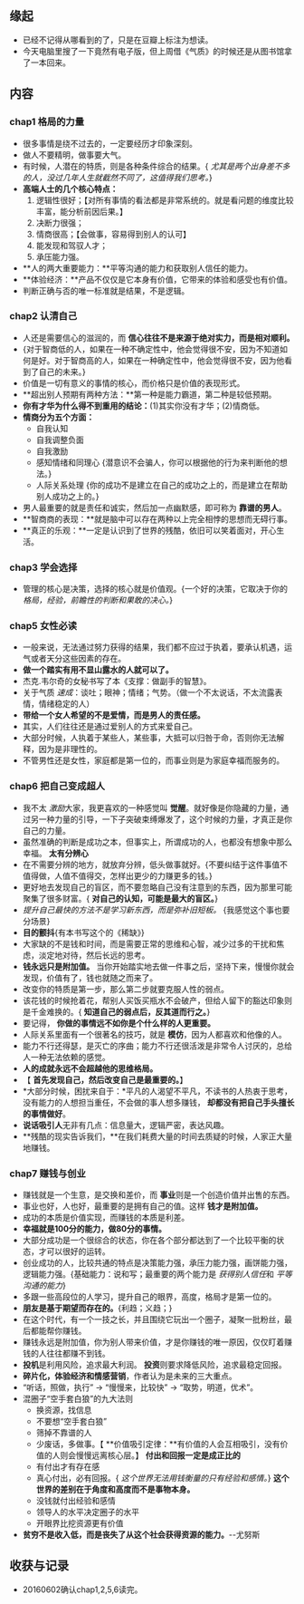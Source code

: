 ##  缘起
+ 已经不记得从哪看到的了，只是在豆瓣上标注为想读。
+ 今天电脑里搜了一下竟然有电子版，但上周借《气质》的时候还是从图书馆拿了一本回来。


##  内容
###  chap1 格局的力量
+ 很多事情是绕不过去的，一定要经历才印象深刻。
+ 做人不要精明，做事要大气。
+ 有时候，人潜在的特质，则是各种条件综合的结果。{ *尤其是两个出身差不多的人，没过几年人生就截然不同了，这值得我们思考。*}
+ **高端人士的几个核心特点：**
	1. 逻辑性很好；【对所有事情的看法都是非常系统的。就是看问题的维度比较丰富，能分析前因后果。】
	2. 决断力很强；
	3. 情商很高；【会做事，容易得到别人的认可】
    4. 能发现和驾驭人才；
    5. 承压能力强。
+ **人的两大重要能力：**平等沟通的能力和获取别人信任的能力。
+ **体验经济：**产品不仅仅是它本身有价值，它带来的体验和感受也有价值。
+ 判断正确与否的唯一标准就是结果，不是逻辑。

###  chap2 认清自己
+ 人还是需要信心的滋润的，而 **信心往往不是来源于绝对实力，而是相对顺利。**
+ {对于智商低的人，如果在一种不确定性中，他会觉得很不安，因为不知道如何是好。对于智商高的人，如果在一种确定性中，他会觉得很不安，因为他看到了自己的未来。}
+ 价值是一切有意义的事情的核心，而价格只是价值的表现形式。
+ **超出别人预期有两种方法：**第一种是能力霸道，第二种是较低预期。
+ **你有才华为什么得不到重用的结论：**(1)其实你没有才华；(2)情商低。
+ **情商分为五个方面：**
	+ 自我认知
	+ 自我调整负面
	+ 自我激励
	+ 感知情绪和同理心 {潜意识不会骗人，你可以根据他的行为来判断他的想法。}
	+ 人际关系处理 {你的成功不是建立在自己的成功之上的，而是建立在帮助别人成功之上的。}
+ 男人最重要的就是责任和诚实，然后加一点幽默感，即可称为 **靠谱的男人**。
+ **智商商的表现：**就是脑中可以存在两种以上完全相悖的思想而无碍行事。
+ **真正的乐观：**一定是认识到了世界的残酷，依旧可以笑着面对，开心生活。



###  chap3 学会选择
+ 管理的核心是决策，选择的核心就是价值观。{一个好的决策，它取决于你的 *格局，经验，前瞻性的判断和果敢的决心。*}

###  chap5 女性必读
+ 一般来说，无法通过努力获得的结果，我们都不应过于执着，要承认机遇，运气或者天分这些因素的存在。
+ **做一个踏实有用不显山露水的人就可以了。**
+ 杰克.韦尔奇的女秘书写了本《支撑：做副手的智慧》。
+ 关于气质 *速成*：谈吐；眼神；情绪；气势。（做一个不太说话，不太流露表情，情绪稳定的人）
+ **带给一个女人希望的不是爱情，而是男人的责任感。**
+ 其实，人们往往还是通过爱别人的方式来爱自己。
+ 大部分时候，人执着于某些人，某些事，大抵可以归咎于命，否则你无法解释，因为是非理性的。
+ 不管男性还是女性，家庭都是第一位的，而事业则是为家庭幸福而服务的。

###  chap6 把自己变成超人
+ 我不太 *激励*大家，我更喜欢的一种感觉叫 **觉醒**。就好像是你隐藏的力量，通过另一种力量的引导，一下子突破束缚爆发了，这个时候的力量，才真正是你自己的力量。
+ 虽然准确的判断是成功之本，但事实上，所谓成功的人，也都没有想象中那么幸福。 **太有分辨心**
+ 在不需要分辨的地方，就放弃分辨，低头做事就好。{不要纠结于这件事值不值得做，人值不值得交，怎样出更少的力赚更多的钱。}
+ 更好地去发现自己的盲区，而不要忽略自己没有注意到的东西，因为那里可能聚集了很多财富。{ **对自己的认知，可能是最大的盲区。**}
+ *提升自己最快的方法不是学习新东西，而是弥补旧短板。* {我感觉这个事也要分场景}
+ **目的颤抖**{有本书写这个的《稀缺》}
+ 大家缺的不是钱和时间，而是需要正常的思维和心智，减少过多的干扰和焦虑，淡定地对待，然后长远的思考。
+ **钱永远只是附加值。** 当你开始踏实地去做一件事之后，坚持下来，慢慢你就会发现，价值有了，钱也就随之而来了。
+ 改变你的特质是第一步，那么第二步就要克服人性的弱点。
+ 该花钱的时候抢着花，帮别人买饭买瓶水不会破产，但给人留下的豁达印象则是千金难换的。{ **知道自己的弱点后，反其道而行之。**}
+ 要记得， **你做的事情远不如你是个什么样的人更重要。**
+ 人际关系里面有一个很著名的技巧，就是 **模仿**，因为人都喜欢和他像的人。
+ 能力不行还得瑟，是灭亡的序曲；能力不行还很活泼是非常令人讨厌的，总给人一种无法依赖的感觉。
+ **人的成就永远不会超越他的思维格局。**
+ 【 **首先发现自己，然后改变自己是最重要的。**】
+ *大部分时候，困扰来自于：*平凡的人渴望不平凡，不读书的人热衷于思考，没有能力的人想担当重任，不会做的事人想多赚钱， **却都没有把自己手头擅长的事情做好**。
+ **说话吸引人**无非有几点：信息量大，逻辑严密，表达风趣。
+ **残酷的现实告诉我们，**在我们耗费大量的时间去质疑的时候，人家正大量地赚钱。


###  chap7 赚钱与创业
+ 赚钱就是一个生意，是交换和差价，而 **事业**则是一个创造价值并出售的东西。
+ 事业也好，人也好，最重要的是拥有自己的值。这样 **钱才是附加值。**
+ 成功的本质是价值实现，而赚钱的本质是利差。
+ **幸福就是100分的能力，做80分的事情。**
+ 大部分成功是一个很综合的状态，你在各个部分都达到了一个比较平衡的状态，才可以很好的运转。
+ 创业成功的人，比较共通的特点是决策能力强，承压力能力强，画饼能力强，逻辑能力强。{基础能力：说和写；最重要的两个能力是 *获得别人信任*和 *平等沟通的能力*}
+ 多跟一些高段位的人学习，提升自己的眼界，高度，格局才是第一位的。
+ **朋友是基于期望而存在的。**{利趋；义趋；}
+ 在这个时代，有一个一技之长，并且围绕它玩出一个圈子，凝聚一批粉丝，最后都能帮你赚钱。
+ 赚钱永远是附加值，你为别人带来价值，才是你赚钱的唯一原因，仅仅盯着赚钱的人往往都赚不到钱。
+ **投机**是利用风险，追求最大利润。 **投资**则要求降低风险，追求最稳定回报。
+ **碎片化，体验经济和情感营销**，作者认为是未来的三大重点。
+ “听话，照做，执行” -> “慢慢来，比较快” -> “取势，明道，优术”。
+ 混圈子“空手套白狼”的九大法则
	+ 换资源，找信息
	+ 不要想“空手套白狼”
	+ 筛掉不靠谱的人
	+ 少废话，多做事。【 **价值吸引定律：**有价值的人会互相吸引，没有价值的人则会慢慢远离核心层。】 **付出和回报一定是成正比的**
	+ 有付出才有存在感
	+ 真心付出，必有回报。{ *这个世界无法用钱衡量的只有经验和感情。*}  **这个世界的差别在于角度和高度而不是事物本身。**
	+ 没钱就付出经验和感情
	+ 领导人的水平决定圈子的水平
	+ 开眼界比挖资源更有价值
+ **贫穷不是收入低，而是丧失了从这个社会获得资源的能力。**--尤努斯

## 收获与记录
+ 20160602确认chap1,2,5,6读完。